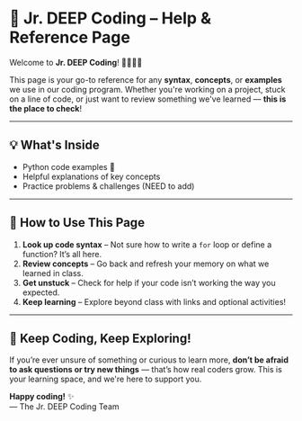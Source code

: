 # 📘 Jr. DEEP Coding – Help & Reference Page

Welcome to **Jr. DEEP Coding**! 👩‍💻👨‍💻

This page is your go-to reference for any **syntax**, **concepts**, or **examples** we use in our coding program. Whether you're working on a project, stuck on a line of code, or just want to review something we've learned — **this is the place to check**!

---

## 💡 What's Inside

- Python code examples 🐍  
- Helpful explanations of key concepts  
- Practice problems & challenges (NEED to add)

---

## 📌 How to Use This Page

1. **Look up code syntax** – Not sure how to write a `for` loop or define a function? It’s all here.
2. **Review concepts** – Go back and refresh your memory on what we learned in class.
3. **Get unstuck** – Check for help if your code isn’t working the way you expected.
4. **Keep learning** – Explore beyond class with links and optional activities!

---

## 🚀 Keep Coding, Keep Exploring!

If you’re ever unsure of something or curious to learn more, **don’t be afraid to ask questions or try new things** — that’s how real coders grow. This is your learning space, and we're here to support you.

**Happy coding!** ✨  
— The Jr. DEEP Coding Team
